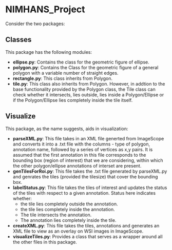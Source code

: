 # NIMHANS_Project
Consider the two packages:
## Classes
This package has the following modules:
* **ellipse.py**: Contains the class for the geometric figure of ellipse.
* **polygon.py**: Contains the Class for the geometric figure of a general polygon with a variable number of straight edges.
* **rectangle.py**: This class inherits from Polygon.
* **tile.py**: This class also inherits from Polygon. However, in addtion to the base functionality provided by the Polygon class, the Tile class can check whether it intersects, lies outside, lies inside a Polygon/Ellipse or if the Polygon/Ellipse lies completely inside the tile itself.
## Visualize
This package, as the name suggests, aids in visualization:
* **parseXML.py**: This file takes in an XML file generted from ImageScope and converts it into a .txt file with the columns - type of polygon, annotation name, followed by a series of vertices as x,y pairs. It is assumed that the first annotation in this file corresponds to the bounding box (region of interest) that we are considering, within which the other polygon/ellipse annotations of interset are present.
* **genTilesForRoi.py**: This file takes the .txt file generated by parseXML.py and genrates the tiles (provided the tilesize) that cover the bounding box.
* **labelStatus.py**: This file takes the tiles of interest and updates the status of the tiles with respect to a given annotation.
Status here indicates whether:
  * the tile lies completely outside the annotation.
  * the tile lies completely inside the annotation.
  * The tile intersects the annotation.
  * The annotation lies completely inside the tile.
* **createXML.py**: This file takes the tiles, annotations and generates an XML file to view as an overlay on WSI images in ImageScope.
* **visualizeTiles.py**: Provides a class that serves as a wrapper around all the other files in this package.